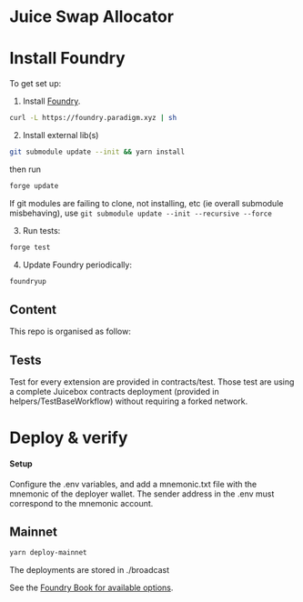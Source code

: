 # Juice Swap Allocator


# Install Foundry

To get set up:

1. Install [Foundry](https://github.com/gakonst/foundry).

```bash
curl -L https://foundry.paradigm.xyz | sh
```

2. Install external lib(s)

```bash
git submodule update --init && yarn install
```

then run

```bash
forge update
```

If git modules are failing to clone, not installing, etc (ie overall submodule misbehaving), use `git submodule update --init --recursive --force`

3. Run tests:

```bash
forge test
```

4. Update Foundry periodically:

```bash
foundryup
```

## Content

This repo is organised as follow:


## Tests

Test for every extension are provided in contracts/test. Those test are using a complete Juicebox contracts deployment (provided in helpers/TestBaseWorkflow) without requiring a forked network.


# Deploy & verify

#### Setup

Configure the .env variables, and add a mnemonic.txt file with the mnemonic of the deployer wallet. The sender address in the .env must correspond to the mnemonic account.


## Mainnet

```bash
yarn deploy-mainnet
```

The deployments are stored in ./broadcast

See the [Foundry Book for available options](https://book.getfoundry.sh/reference/forge/forge-create.html).
